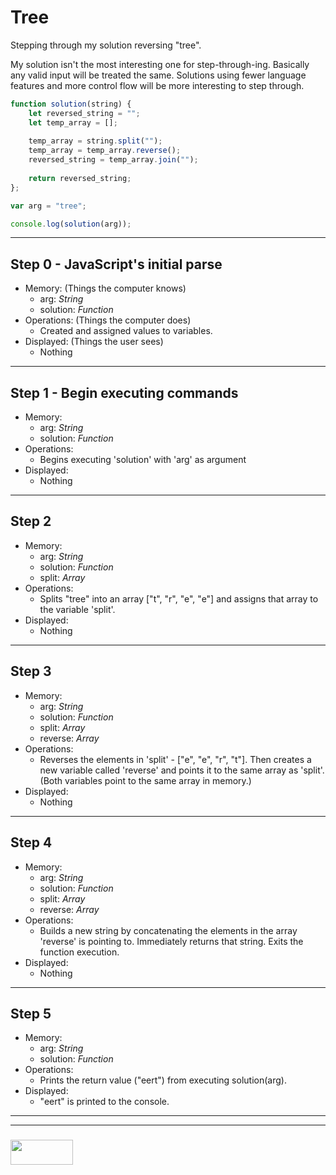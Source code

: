 # Tree

Stepping through my solution reversing "tree".

My solution isn't the most interesting one for step-through-ing.  Basically any valid input will be treated the same.  Solutions using fewer language features and more control flow will be more interesting to step through.

```js
function solution(string) {
    let reversed_string = "";
    let temp_array = [];
    
    temp_array = string.split("");
    temp_array = temp_array.reverse();
    reversed_string = temp_array.join("");
    
    return reversed_string;
}; 

var arg = "tree";

console.log(solution(arg));

```
---

## Step 0 - JavaScript's initial parse
* Memory: (Things the computer knows)
  * arg: _String_ 
  * solution: _Function_
* Operations: (Things the computer does)
  * Created and assigned values to variables.
* Displayed: (Things the user sees)
  * Nothing

---

## Step 1 - Begin executing commands
* Memory: 
  * arg: _String_ 
  * solution: _Function_
* Operations: 
  * Begins executing 'solution' with 'arg' as argument
* Displayed: 
  * Nothing

---

## Step 2
* Memory: 
  * arg: _String_ 
  * solution: _Function_
  * split: _Array_
* Operations: 
  * Splits "tree" into an array ["t", "r", "e", "e"] and assigns that array to the variable 'split'.
* Displayed: 
  * Nothing

---

## Step 3
* Memory: 
  * arg: _String_ 
  * solution: _Function_
  * split: _Array_
  * reverse: _Array_
* Operations: 
  * Reverses the elements in 'split' - ["e", "e", "r", "t"]. Then creates a new variable called 'reverse' and points it to the same array as 'split'. (Both variables point to the same array in memory.)
* Displayed: 
  * Nothing

---

## Step 4
* Memory: 
  * arg: _String_ 
  * solution: _Function_
  * split: _Array_
  * reverse: _Array_
* Operations: 
  * Builds a new string by concatenating the elements in the array 'reverse' is pointing to. Immediately returns that string.  Exits the function execution.
* Displayed: 
  * Nothing

---

## Step 5
* Memory:
  * arg: _String_ 
  * solution: _Function_
* Operations:
  * Prints the return value ("eert") from executing solution(arg).
* Displayed:
  * "eert" is printed to the console.

___
___
### <a href="http://elewa.education/blog" target="_blank"><img src="https://user-images.githubusercontent.com/18554853/34921062-506450ae-f97d-11e7-875f-6feeb26ad72d.png" width="100" height="40"/></a>











